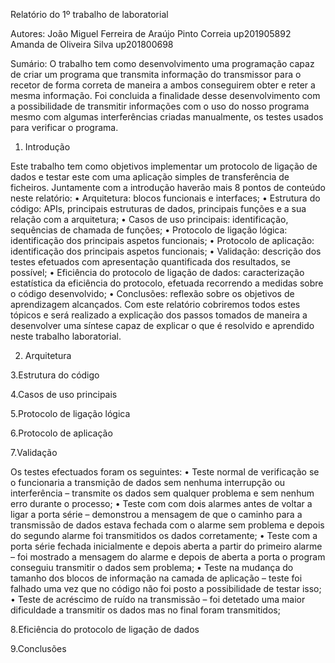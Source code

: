 Relatório do 1º trabalho de laboratorial

Autores:
João Miguel Ferreira de Araújo Pinto Correia up201905892
Amanda de Oliveira Silva up201800698

Sumário:
O trabalho tem como desenvolvimento uma programação capaz de criar um programa que transmita informação do transmissor para o recetor de forma correta de maneira a ambos conseguirem obter e reter a mesma informação.
Foi concluida a finalidade desse desenvolvimento com a possibilidade de transmitir informações com o uso do nosso programa mesmo com algumas interferências criadas manualmente, os testes usados para verificar o programa.

1. Introdução

Este trabalho tem como objetivos implementar um protocolo de ligação de dados e testar este com uma aplicação simples de transferência de ficheiros. Juntamente com a introdução haverão mais 8 pontos de conteúdo neste relatório:
    • Arquitetura: blocos funcionais e interfaces;
    • Estrutura do código: APIs, principais estruturas de dados, principais funções e a sua relação com a arquitetura;
    • Casos de uso principais: identificação, sequências de chamada de funções;
    • Protocolo de ligação lógica: identificação dos principais aspetos funcionais;
    • Protocolo de aplicação: identificação dos principais aspetos funcionais;
    • Validação: descrição dos testes efetuados com apresentação quantificada dos resultados, se possível;
    • Eficiência do protocolo de ligação de dados: caracterização estatística da eficiência do protocolo, efetuada recorrendo a medidas sobre o código desenvolvido;
    • Conclusões: reflexão sobre os objetivos de aprendizagem alcançados.
Com este relatório cobriremos todos estes tópicos e será realizado a explicação dos passos tomados de maneira a desenvolver uma síntese capaz de explicar o que é resolvido e aprendido neste trabalho laboratorial.

2. Arquitetura

3.Estrutura do código

4.Casos de uso principais

5.Protocolo de ligação lógica

6.Protocolo de aplicação

7.Validação

Os testes efectuados foram os seguintes:
    • Teste normal de verificação se o funcionaria a transmição de dados sem nenhuma interrupção ou interferência – transmite os dados sem qualquer problema e sem nenhum erro durante o processo;
    • Teste com com dois alarmes antes de voltar a ligar a porta série – demonstrou a mensagem de que o caminho para a transmissão de dados estava fechada com o alarme sem problema e depois do segundo alarme foi transmitidos os dados corretamente;
    • Teste com a porta série fechada inicialmente e depois aberta a partir do primeiro alarme – foi mostrado a mensagem do alarme e depois de aberta a porta o program conseguiu transmitir o dados sem problema;
    • Teste na mudança do tamanho dos blocos de informação na camada de aplicação – teste foi falhado uma vez que no código não foi posto a possibilidade de testar isso;
    • Teste de acréscimo de ruído na transmissão – foi detetado uma maior dificuldade a transmitir os dados mas no final foram transmitidos;

8.Eficiência do protocolo de ligação de dados

9.Conclusões
